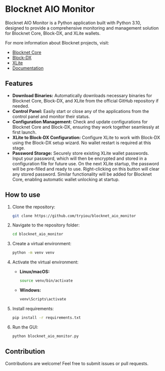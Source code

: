 
# Blocknet AIO Monitor

Blocknet AIO Monitor is a Python application built with Python 3.10, designed to provide a comprehensive monitoring and management solution for Blocknet Core, Block-DX, and XLite wallets.

For more information about Blocknet projects, visit:
- [Blocknet Core](https://github.com/blocknetdx/blocknet)
- [Block-DX](https://github.com/blocknetdx/block-dx)
- [XLite](https://github.com/blocknetdx/xlite)
- [Documentation](https://docs.blocknet.org/)

## Features

- **Download Binaries:** Automatically downloads necessary binaries for Blocknet Core, Block-DX, and XLite from the official GitHub repository if needed.
- **Control Panel:** Easily start or close any of the applications from the control panel and monitor their status.
- **Configuration Management:** Check and update configurations for Blocknet Core and Block-DX, ensuring they work together seamlessly at first launch.
- **XLite to Block-DX Configuration:** Configure XLite to work with Block-DX using the Block-DX setup wizard. No wallet restart is required at this stage.
- **Password Storage:** Securely store existing XLite wallet passwords. Input your password, which will then be encrypted and stored in a configuration file for future use.
 On the next XLite startup, the password will be pre-filled and ready to use.
 Right-clicking on this button will clear any stored password.
 Similar functionality will be added for Blocknet Core, enabling automatic wallet unlocking at startup.


## How to use 
1. Clone the repository:

   ```bash
   git clone https://github.com/tryiou/blocknet_aio_monitor
   ```

2. Navigate to the repository folder:

   ```bash
   cd blocknet_aio_monitor
   ```

3. Create a virtual environment:

   ```bash
   python -m venv venv
   ```

4. Activate the virtual environment:

   - **Linux/macOS:**

     ```bash
     source venv/bin/activate
     ```

   - **Windows:**

     ```bash
     venv\Scripts\activate
     ```

5. Install requirements:

   ```bash
   pip install -r requirements.txt
   ```

6. Run the GUI:

   ```bash
   python blocknet_aio_monitor.py
   ```

## Contribution

Contributions are welcome! Feel free to submit issues or pull requests.
